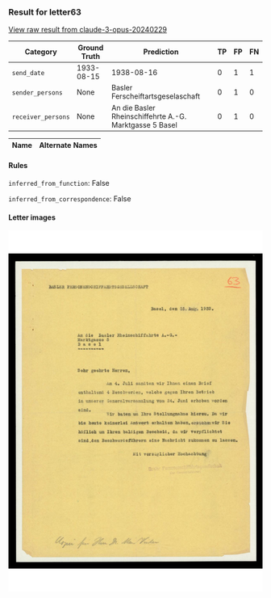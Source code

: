 ### Result for letter63
[View raw result from claude-3-opus-20240229](https://github.com/RISE-UNIBAS/humanities_data_benchmark/blob/main/results/2025-09-30/T0036/request_T0036_letter63.json)


| Category          | Ground Truth | Prediction | TP | FP | FN |
|------------------|--------------|------------|----|----|----|
| `send_date`        | 1933-08-15 | 1938-08-16 | 0 | 1 | 1 |
| `sender_persons`  | None | Basler Ferscheiftartsgeselaschaft | 0 | 1 | 0 |
| `receiver_persons` | None | An die Basler Rheinschiffehrte A.-G. Marktgasse 5 Basel | 0 | 1 | 0 |

| Name | Alternate Names |
| --- | --- |

#### Rules
`inferred_from_function`: False

`inferred_from_correspondence`: False

#### Letter images

<img src="https://github.com/RISE-UNIBAS/humanities_data_benchmark/blob/main/benchmarks/metadata_extraction/images/letter63_p1.jpg?raw=true" alt="letter63_p1.jpg" width="800px">

